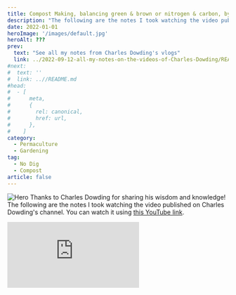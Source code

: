 ```yaml
---
title: Compost Making, balancing green & brown or nitrogen & carbon, by Charles Dowding
description: "The following are the notes I took watching the video published on Charles Dowding's channel"
date: 2022-01-01
heroImage: '/images/default.jpg'
heroAlt: ???
prev:
  text: "See all my notes from Charles Dowding's vlogs"
  link: ../2022-09-12-all-my-notes-on-the-videos-of-Charles-Dowding/README.md
#next:
#  text: ''
#  link: ..//README.md
#head:
#  - [
#      meta,
#      {
#        rel: canonical,
#        href: url,
#      },
#    ]
category:
  - Permaculture
  - Gardening
tag:
  - No Dig
  - Compost
article: false
---
```


![Hero](/images/default.jpg "Credits: image taken from Charles Dowding's vlog")
Thanks to Charles Dowding for sharing his wisdom and knowledge!
The following are the notes I took watching the video published on Charles Dowding's channel.
You can watch it using [this YouTube link](https://www.youtube.com/watch?v=ZtMsEylZvqw).

<!-- markdownlint-disable MD033 -->
<iframe class="newsletter-embed" src="https://thetooltip.substack.com/embed" frameborder="0" scrolling="no"></iframe>
